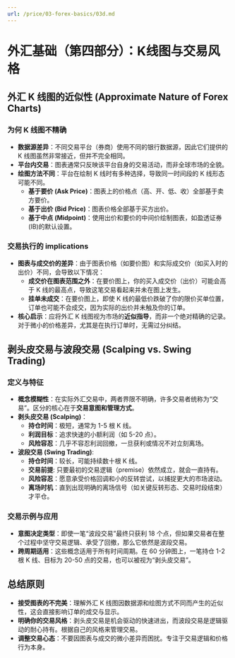 ```yaml
---
url: /price/03-forex-basics/03d.md
---
```

# 外汇基础（第四部分）：K线图与交易风格

## 外汇 K 线图的近似性 (Approximate Nature of Forex Charts)

### 为何 K 线图不精确

* **数据源差异**：不同交易平台（券商）使用不同的银行数据源，因此它们提供的 K 线图虽然非常接近，但并不完全相同。
* **平台内交易**：图表通常只反映该平台自身的交易活动，而非全球市场的全貌。
* **绘图方法不同**：平台在绘制 K 线时有多种选择，导致同一时间段的 K 线形态可能不同。
  * **基于要价 (Ask Price)**：图表上的价格点（高、开、低、收）全部基于卖方要价。
  * **基于出价 (Bid Price)**：图表价格全部基于买方出价。
  * **基于中点 (Midpoint)**：使用出价和要价的中间价绘制图表，如盈透证券(IB)的默认设置。

### 交易执行的 implications

* **图表与成交价的差异**：由于图表价格（如要价图）和实际成交价（如买入时的出价）不同，会导致以下情况：
  * **成交价在图表范围之外**：在要价图上，你的买入成交价（出价）可能会高于 K 线的最高点，导致这笔交易看起来并未在图上发生。
  * **挂单未成交**：在要价图上，即使 K 线的最低价跌破了你的限价买单位置，订单也可能不会成交，因为实际的出价并未触及你的订单。
* **核心启示**：应将外汇 K 线图视为市场的**近似指导**，而非一个绝对精确的记录。对于微小的价格差异，尤其是在执行订单时，无需过分纠结。

## 剥头皮交易与波段交易 (Scalping vs. Swing Trading)

### 定义与特征

* **概念模糊性**：在实际外汇交易中，两者界限不明确，许多交易者统称为“交易”。区分的核心在于**交易意图和管理方式**。
* **剥头皮交易 (Scalping)**：
  * **持仓时间**：极短，通常为 1-5 根 K 线。
  * **利润目标**：追求快速的小额利润（如 5-20 点）。
  * **风险容忍**：几乎不容忍利润回撤，一旦获利或情况不对立刻离场。
* **波段交易 (Swing Trading)**:
  * **持仓时间**：较长，可能持续数十根 K 线。
  * **交易前提**: 只要最初的交易逻辑（premise）依然成立，就会一直持有。
  * **风险容忍**：愿意承受价格回调和小的反转尝试，以捕捉更大的市场波动。
  * **离场时机**：直到出现明确的离场信号（如关键反转形态、交易时段结束）才平仓。

### 交易示例与应用

* **意图决定类型**：即使一笔“波段交易”最终只获利 18 个点，但如果交易者在整个过程中坚守交易逻辑、承受了回撤，那么它依然是波段交易。
* **跨周期适用**：这些概念适用于所有时间周期。在 60 分钟图上，一笔持仓 1-2 根 K 线、目标为 20-50 点的交易，也可以被视为“剥头皮交易”。

## 总结原则

* **接受图表的不完美**：理解外汇 K 线图因数据源和绘图方式不同而产生的近似性，这会直接影响订单的成交与显示。
* **明确你的交易风格**：剥头皮交易是机会驱动的快速进出，而波段交易是逻辑驱动的耐心持有。根据自己的风格来管理交易。
* **调整交易心态**：不要因图表与成交的微小差异而困扰。专注于交易逻辑和价格行为本身。
